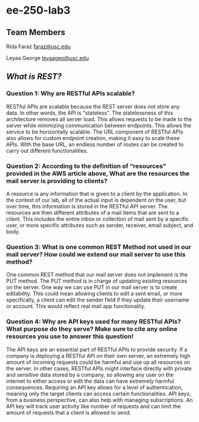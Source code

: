 # ee-250-lab3

## Team Members
Rida Faraz <faraz@usc.edu>

Leyaa George <leyaageo@usc.edu>

## ***What is REST?***

### Question 1: Why are RESTful APIs scalable? 
RESTful APIs are scalable because the REST server does not store any data. In other words, the API is "stateless". The statelessness of this architecture removes all server load. This allows requests to be made to the server while minimizing communication between endpoints. This allows the service to be horizontally scalable. The URL component of RESTful APIs also allows for custom endpoint creation, making it easy to scale these APIs. With the base URL, an endless number of routes can be created to carry out different functionalities. 

### Question 2: According to the definition of “resources” provided in the AWS article above, What are the resources the mail server is providing to clients? 
A resource is any information that is given to a client by the application. In the context of our lab, all of the actual input is dependent on the user, but over time, this information is stored in the RESTful API server. The resources are then different attributes of a mail items that are sent to a client. This includes the entire inbox or collection of mail sent by a specific user, or more specific attributes such as sender, receiver, email subject, and body. 

### Question 3: What is one common REST Method not used in our mail server? How could we extend our mail server to use this method?
One common REST method that our mail server does not implement is the PUT method. The PUT method is in charge of updating existing resources on the server. One way we can use PUT in our mail server is to create editability. This could mean allowing clients to edit a sent email, or more specifically, a client can edit the sender field if they update their username or account. This would reflect real mail app functionality. 

### Question 4: Why are API keys used for many RESTful APIs? What purpose do they serve? Make sure to cite any online resources you use to answer this question! 
The API keys are an essential part of RESTful APIs to provide security. If a company is deploying a RESTful API on their own server, an extremely high amount of incoming requests could be harmful and use up all resources on the server. In other cases, RESTful APIs might interface directly with private and sensitive data stored by a company, so allowing any user on the internet to either access or edit the data can have extremely harmful consequences. Requiring an API key allows for a level of authentication, meaning only the target clients can access certain functionalities. API keys, from a business perspective, can also help with managing subscriptions. An API key will track user activity like number of requests and can limit the amount of requests that a client is allowed to send. 

